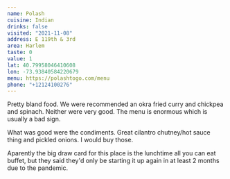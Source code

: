 ```yaml
---
name: Polash
cuisine: Indian
drinks: false
visited: "2021-11-08"
address: E 119th & 3rd
area: Harlem
taste: 0
value: 1
lat: 40.79958046410608
lon: -73.93840584220679
menu: https://polashtogo.com/menu
phone: "+12124100276"
---
```


Pretty bland food. We were recommended an okra fried curry and chickpea and spinach. Neither were very good. The menu is enormous which is usually a bad sign. 

What was good were the condiments. Great cilantro chutney/hot sauce thing and pickled onions. I would buy those. 

Aparently the big draw card for this place is the lunchtime all you can eat buffet, but they said they'd only be starting it up again in at least 2 months due to the pandemic.
